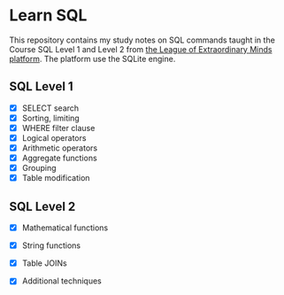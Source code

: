 # Learn SQL

This repository contains my study notes on SQL commands taught in the Course SQL Level 1 and Level 2 from [the League of Extraordinary Minds platform](https://www.lnu.org.pl/). The platform use the SQLite engine.

## SQL Level 1

- [x] SELECT search
- [x] Sorting, limiting
- [x] WHERE filter clause
- [x] Logical operators
- [x] Arithmetic operators
- [x] Aggregate functions
- [x] Grouping
- [x] Table modification

## SQL Level 2

- [x] Mathematical functions
- [x] String functions
- [x] Table JOINs
- [x] Additional techniques

